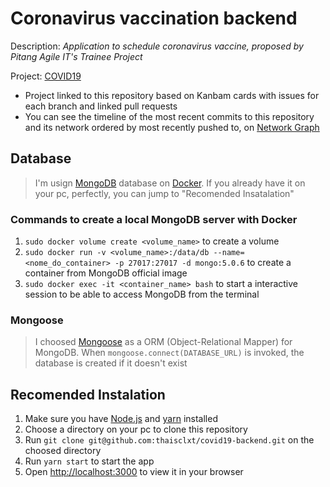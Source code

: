 # Coronavirus vaccination backend

Description: _Application to schedule coronavirus vaccine, proposed by Pitang Agile IT's Trainee Project_

Project: [COVID19](https://github.com/users/thaisclxt/projects/2)

- Project linked to this repository based on Kanbam cards with issues for each branch and linked pull requests
- You can see the timeline of the most recent commits to this repository and its network ordered by most recently pushed to, on [Network Graph](https://github.com/thaisclxt/covid19-backend/network)

## Database

> I'm usign [MongoDB](https://www.mongodb.com/) database on [Docker](https://www.docker.com/). If you already have it on your pc, perfectly, you can jump to "Recomended Insatalation"

### Commands to create a local MongoDB server with Docker

1. `sudo docker volume create <volume_name>` to create a volume
2. `sudo docker run -v <volume_name>:/data/db --name=<nome_do_container> -p 27017:27017 -d mongo:5.0.6` to create a container from MongoDB official image
3. `sudo docker exec -it <container_name> bash` to start a interactive session to be able to access MongoDB from the terminal

### Mongoose

> I choosed [Mongoose](https://mongoosejs.com/) as a ORM (Object-Relational Mapper) for MongoDB. When `mongoose.connect(DATABASE_URL)` is invoked, the database is created if it doesn't exist

## Recomended Instalation

1. Make sure you have [Node.js](https://nodejs.org/en/) and [yarn](https://yarnpkg.com/) installed
2. Choose a directory on your pc to clone this repository
3. Run `git clone git@github.com:thaisclxt/covid19-backend.git` on the choosed directory
4. Run `yarn start` to start the app
5. Open [http://localhost:3000](http://localhost:3000) to view it in your browser
